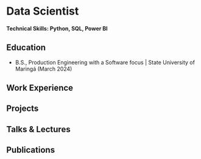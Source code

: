 # Data Scientist

#### Technical Skills: Python, SQL, Power BI

## Education
- B.S., Production Engineering with a Software focus | State University of Maringá (March 2024)

## Work Experience


## Projects


## Talks & Lectures


## Publications
